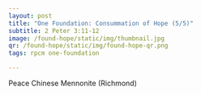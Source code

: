 ```yaml
---
layout: post
title: "One Foundation: Consummation of Hope (5/5)"
subtitle: 2 Peter 3:11-12
image: /found-hope/static/img/thumbnail.jpg
qr: /found-hope/static/img/found-hope-qr.png
tags: rpcm one-foundation

---
```

Peace Chinese Mennonite (Richmond)
